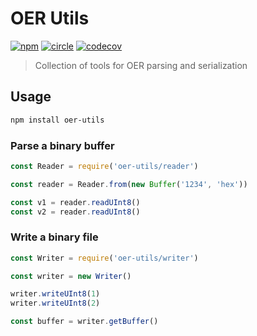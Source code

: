 # OER Utils

[![npm][npm-image]][npm-url] [![circle][circle-image]][circle-url] [![codecov][codecov-image]][codecov-url]

[npm-image]: https://img.shields.io/npm/v/oer-utils.svg?style=flat
[npm-url]: https://npmjs.org/package/oer-utils
[circle-image]: https://circleci.com/gh/interledgerjs/oer-utils.svg?style=shield
[circle-url]: https://circleci.com/gh/interledgerjs/oer-utils
[codecov-image]: https://codecov.io/gh/interledgerjs/oer-utils/branch/master/graph/badge.svg
[codecov-url]: https://codecov.io/gh/interledgerjs/oer-utils

> Collection of tools for OER parsing and serialization

## Usage

``` sh
npm install oer-utils
```

### Parse a binary buffer

``` js
const Reader = require('oer-utils/reader')

const reader = Reader.from(new Buffer('1234', 'hex'))

const v1 = reader.readUInt8()
const v2 = reader.readUInt8()
```

### Write a binary file

``` js
const Writer = require('oer-utils/writer')

const writer = new Writer()

writer.writeUInt8(1)
writer.writeUInt8(2)

const buffer = writer.getBuffer()
```
